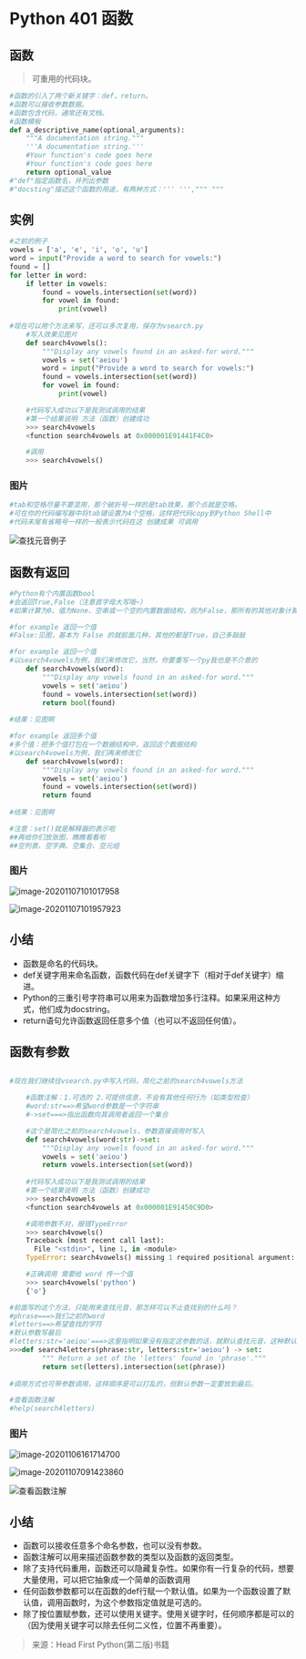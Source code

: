 # Python 401 函数

## 函数

> 可重用的代码块。

```python
#函数的引入了两个新关键字：def，return。
#函数可以接收参数数据。
#函数包含代码，通常还有文档。
#函数模板
def a_descriptive_name(optional_arguments):
    """A documentation string."""
    '''A documentation string.'''
    #Your function's code goes here 
    #Your function's code goes here
    return optional_value
#"def"指定函数名，并列出参数
#"docsting"描述这个函数的用途，有两种方式：''' ''',""" """
```

## 实例

```python
#之前的例子
vowels = ['a', 'e', 'i', 'o', 'u']
word = input("Provide a word to search for vowels:")
found = [] 
for letter in word:
	if letter in vowels: 
		found = vowels.intersection(set(word))
        for vowel in found:
            print(vowel)
            
#现在可以用个方法来写，还可以多次复用，保存为vsearch.py
    #写入效果见图片
    def search4vowels():
        """Display any vowels found in an asked-for word."""        
        vowels = set('aeiou')  	
        word = input("Provide a word to search for vowels:")
        found = vowels.intersection(set(word))
        for vowel in found:
            print(vowel) 

    #代码写入成功以下是我测试调用的结果
    #第一个结果说明 方法（函数）创建成功
    >>> search4vowels
    <function search4vowels at 0x000001E91441F4C0>

    #调用
    >>> search4vowels()   

```

### 图片

```python
#tab和空格尽量不要混用，那个破折号一样的是tab效果，那个点就是空格。
#可在你的代码编写器中将tab键设置为4个空格，这样把代码copy到Python Shell中
#代码末尾有省略号一样的一般表示代码在这 创建成果 可调用
```

![查找元音例子](C:\Users\F1331020\AppData\Roaming\Typora\typora-user-images\image-20201107084527607.png)

## 函数有返回

```python
#Python有个内置函数bool
#会返回True,False（注意首字母大写哦~）
#如果计算为0、值为None、空串或一个空的内置数据结构，则为False，那所有的其他对象计算则为True

#for example 返回一个值
#False:见图，基本为 False 的就前面几种，其他的都是True，自己多敲敲

#for example 返回一个值
#以search4vowels为例，我们来修改它，当然，你要重写一个py我也是不介意的
	def search4vowels(word):
        """Display any vowels found in an asked-for word."""
        vowels = set('aeiou')  	
        found = vowels.intersection(set(word))
        return bool(found)
    
#结果：见图啊

#for example 返回多个值
#多个值：把多个值打包在一个数据结构中，返回这个数据结构
#以search4vowels为例，我们再来修改它
	def search4vowels(word):
        """Display any vowels found in an asked-for word."""
        vowels = set('aeiou')  	
        found = vowels.intersection(set(word))
        return found
    
#结果：见图啊

#注意：set()就是解释器的表示啦
##再给你们放张图，瞧瞧看看啦
##空列表、空字典、空集合、空元组

```

### 图片

![image-20201107101017958](C:\Users\F1331020\AppData\Roaming\Typora\typora-user-images\image-20201107101017958.png)

![image-20201107101957923](C:\Users\F1331020\AppData\Roaming\Typora\typora-user-images\image-20201107101957923.png)

## 小结

* 函数是命名的代码块。
* def关键字用来命名函数，函数代码在def关键字下（相对于def关键字）缩进。
* Python的三重引号字符串可以用来为函数增加多行注释。如果采用这种方式，他们成为docstring。
* return语句允许函数返回任意多个值（也可以不返回任何值）。

## 函数有参数

```python

#现在我们继续往vsearch.py中写入代码，简化之前的search4vowels方法

	#函数注解：1.可选的	2.可提供信息，不会有其他任何行为（如类型检查）
    #word:str==>希望word参数是一个字符串
    #->set===>指出函数向其调用者返回一个集合  

    #这个是简化之前的search4vowels，参数直接调用时写入
	def search4vowels(word:str)->set:
        """Display any vowels found in an asked-for word."""
        vowels = set('aeiou')  	
        return vowels.intersection(set(word))
    
    #代码写入成功以下是我测试调用的结果
    #第一个结果说明 方法（函数）创建成功
    >>> search4vowels
    <function search4vowels at 0x000001E91450C9D0>

    #调用参数不对，报错TypeError
    >>> search4vowels()
    Traceback (most recent call last):
      File "<stdin>", line 1, in <module>
    TypeError: search4vowels() missing 1 required positional argument: 	   'word'

    #正确调用 需要给 word 传一个值
    >>> search4vowels('python')
    {'o'}    

#前面写的这个方法，只能用来查找元音，那怎样可以不止查找别的什么吗？
#phrase===>我们之前的word
#letters==>希望查找的字符
#默认参数写最后
#letters:str='aeiou'===>这里指明如果没有指定这参数的话，就默认查找元音，这种默认设定很有用，如果之前有人调用了search4vowels，现在他替换search4letters时就不用改写参数了，只需替换方法名
>>>def search4letters(phrase:str, letters:str='aeiou') -> set:
        """ Return a set of the 'letters' found in 'phrase'."""
        return set(letters).intersection(set(phrase))
    
#调用方式也可带参数调用，这样顺序是可以打乱的，但默认参数一定要放到最后。

#查看函数注解
#help(search4letters)
```

### 图片

![image-20201106161714700](C:\Users\F1331020\AppData\Roaming\Typora\typora-user-images\image-20201106161714700.png)

![image-20201107091423860](C:\Users\F1331020\AppData\Roaming\Typora\typora-user-images\image-20201107091423860.png)

![查看函数注解](C:\Users\F1331020\AppData\Roaming\Typora\typora-user-images\image-20201107093510466.png)

## 小结

* 函数可以接收任意多个命名参数，也可以没有参数。
* 函数注解可以用来描述函数参数的类型以及函数的返回类型。
* 除了支持代码重用，函数还可以隐藏复杂性。如果你有一行复杂的代码，想要大量使用，可以把它抽象成一个简单的函数调用
* 任何函数参数都可以在函数的def行赋一个默认值。如果为一个函数设置了默认值，调用函数时，为这个参数指定值就是可选的。
* 除了按位置赋参数，还可以使用关键字。使用关键字时，任何顺序都是可以的（因为使用关键字可以除去任何二义性，位置不再重要）。

> 来源：Head First Python(第二版)书籍

